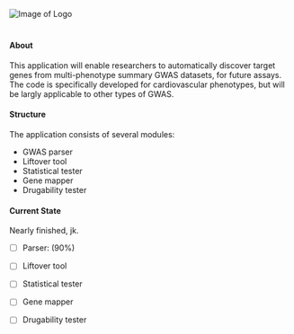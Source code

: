 ![Image of Logo](https://github.com/LucilleWerner/CardioDiscover/Images/Logo.png)
#
#### About
 This application will enable researchers to automatically discover
 target genes from multi-phenotype summary GWAS datasets, for future
 assays. The code is specifically developed for cardiovascular
 phenotypes, but will be largly applicable to other types of GWAS.

#### Structure
The application consists of several modules:
* GWAS parser
* Liftover tool
* Statistical tester
* Gene mapper
* Drugability tester

#### Current State
 Nearly finished, jk.
 - [ ] Parser: (90%)
 - [ ] Liftover tool
 - [ ] Statistical tester
 - [ ] Gene mapper
 - [ ] Drugability tester


